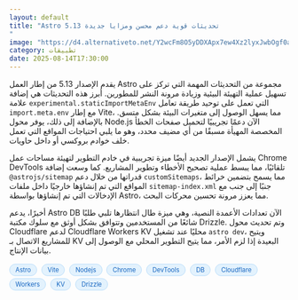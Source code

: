 ```yaml
---
layout: default
title: "Astro 5.13 تحديثات قوية دعم محسن ومزايا جديدة
"
image: "https://d4.alternativeto.net/Y2wcFm8O5yDDXApx7ew4Xz2lyxJwbOgf0airJ1EBUwM/rs:fill:1520:760:0/g:ce:0:0/YWJzOi8vZGlzdC9jb250ZW50LzE3NTUxODQzMzQ3MDQucG5n.png"
category: تطبيقات
date: 2025-08-14T17:30:00
---
```


يقدم الإصدار 5.13 من إطار العمل Astro مجموعة من التحديثات المهمة التي تركز على تسهيل عملية التهيئة البيئية وزيادة مرونة النشر للمطورين. أبرز هذه التحديثات هي إضافة علامة `experimental.staticImportMetaEnv` التي تعمل على توحيد طريقة تعامل `import.meta.env` مع إطار Vite، مما يسهل الوصول إلى متغيرات البيئة بشكل متسق. بالإضافة إلى ذلك، يوفر محول Node.js الآن دعمًا تجريبيًا لتحميل صفحات الخطأ المخصصة المهيأة مسبقًا من أي مضيف محدد، وهو ما يلبي احتياجات المواقع التي تعمل خلف خوادم بروكسي أو داخل حاويات.

يشمل الإصدار الجديد أيضًا ميزة تجريبية في خادم التطوير لتهيئة مساحات عمل Chrome DevTools تلقائيًا، مما يبسط عملية تصحيح الأخطاء وتطوير المشاريع. كما وسعت إضافة `@astrojs/sitemap` قدراتها من خلال دعم `customSitemaps`، مما يسمح بتضمين خرائط المواقع التي تم إنشاؤها خارجيًا داخل ملفات `sitemap-index.xml` جنبًا إلى جنب مع الإدخالات التي تم إنشاؤها بواسطة Astro، مما يعزز مرونة تحسين محركات البحث.

أخيرًا، يدعم Astro DB الآن تعدادات الأعمدة النصية، وهي ميزة طال انتظارها تلبي طلبًا شائعًا من المستخدمين وتتوافق بشكل أوثق مع سلوك مكتبة Drizzle. وتم تحديث محول Cloudflare لدعم Cloudflare Workers KV محليًا عند تشغيل `astro dev`، ويتيح للمشاريع الاتصال بـ KV البعيدة إذا لزم الأمر، مما يتيح التطوير المحلي مع الوصول إلى بيانات الإنتاج.

<div style="margin-top:2px; margin-bottom:2px;"><a href="https://bidjadraft.github.io/?query=Astro" style="background:#e3f2fd; color:#1565c0; font-size:80%; border-radius:12px; padding:3px 10px; margin:2px 4px 2px 0; display:inline-block; border:1px solid #bbdefb; text-decoration:none;">Astro</a> <a href="https://bidjadraft.github.io/?query=Vite" style="background:#e3f2fd; color:#1565c0; font-size:80%; border-radius:12px; padding:3px 10px; margin:2px 4px 2px 0; display:inline-block; border:1px solid #bbdefb; text-decoration:none;">Vite</a> <a href="https://bidjadraft.github.io/?query=Nodejs" style="background:#e3f2fd; color:#1565c0; font-size:80%; border-radius:12px; padding:3px 10px; margin:2px 4px 2px 0; display:inline-block; border:1px solid #bbdefb; text-decoration:none;">Nodejs</a> <a href="https://bidjadraft.github.io/?query=Chrome" style="background:#e3f2fd; color:#1565c0; font-size:80%; border-radius:12px; padding:3px 10px; margin:2px 4px 2px 0; display:inline-block; border:1px solid #bbdefb; text-decoration:none;">Chrome</a> <a href="https://bidjadraft.github.io/?query=DevTools" style="background:#e3f2fd; color:#1565c0; font-size:80%; border-radius:12px; padding:3px 10px; margin:2px 4px 2px 0; display:inline-block; border:1px solid #bbdefb; text-decoration:none;">DevTools</a> <a href="https://bidjadraft.github.io/?query=DB" style="background:#e3f2fd; color:#1565c0; font-size:80%; border-radius:12px; padding:3px 10px; margin:2px 4px 2px 0; display:inline-block; border:1px solid #bbdefb; text-decoration:none;">DB</a> <a href="https://bidjadraft.github.io/?query=Cloudflare" style="background:#e3f2fd; color:#1565c0; font-size:80%; border-radius:12px; padding:3px 10px; margin:2px 4px 2px 0; display:inline-block; border:1px solid #bbdefb; text-decoration:none;">Cloudflare</a> <a href="https://bidjadraft.github.io/?query=Workers" style="background:#e3f2fd; color:#1565c0; font-size:80%; border-radius:12px; padding:3px 10px; margin:2px 4px 2px 0; display:inline-block; border:1px solid #bbdefb; text-decoration:none;">Workers</a> <a href="https://bidjadraft.github.io/?query=KV" style="background:#e3f2fd; color:#1565c0; font-size:80%; border-radius:12px; padding:3px 10px; margin:2px 4px 2px 0; display:inline-block; border:1px solid #bbdefb; text-decoration:none;">KV</a> <a href="https://bidjadraft.github.io/?query=Drizzle" style="background:#e3f2fd; color:#1565c0; font-size:80%; border-radius:12px; padding:3px 10px; margin:2px 4px 2px 0; display:inline-block; border:1px solid #bbdefb; text-decoration:none;">Drizzle</a></div><br><br>

